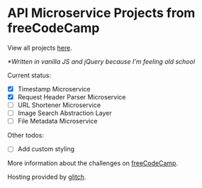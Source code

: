 API Microservice Projects from freeCodeCamp
=========================

View all projects [here](https://fierce-sociology.glitch.me/).

*\*Written in vanilla JS and jQuery because I'm feeling old school*

Current status:
- [x] Timestamp Microservice
- [x] Request Header Parser Microservice
- [ ] URL Shortener Microservice
- [ ] Image Search Abstraction Layer
- [ ] File Metadata Microservice

Other todos:
- [ ] Add custom styling

More information about the challenges on [freeCodeCamp](https://www.freecodecamp.org/challenges/get-set-for-our-api-development-projects).

Hosting provided by [glitch](https://glitch.com).